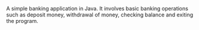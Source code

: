 A simple banking application in Java. It involves basic banking operations such as deposit money, withdrawal of money, checking balance and exiting the program.
